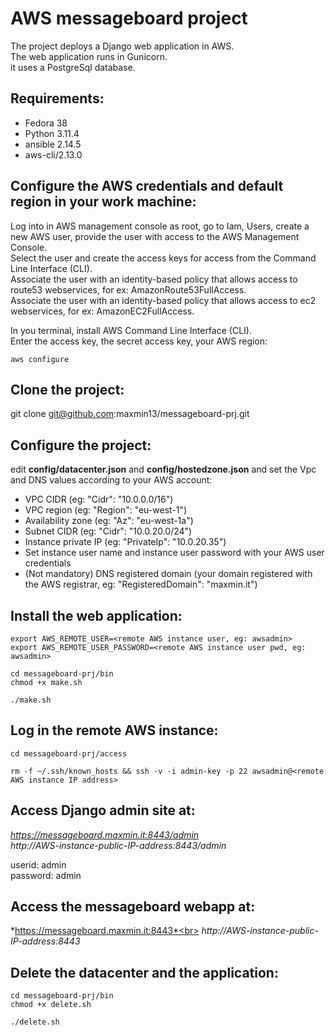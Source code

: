 # AWS messageboard project

The project deploys a Django web application in AWS.</br>
The web application runs in Gunicorn.</br>
it uses a PostgreSql database.</br>

## Requirements: ##

- Fedora 38
- Python 3.11.4
- ansible 2.14.5
- aws-cli/2.13.0

## Configure the AWS credentials and default region in your work machine: ##

Log into in AWS management console as root, go to Iam, Users, create a new AWS user,
provide the user with access to the AWS Management Console.</br>
Select the user and create the access keys for access from the Command Line Interface (CLI).</br>
Associate the user with an identity-based policy that allows access to route53 webservices, for ex: AmazonRoute53FullAccess.</br>
Associate the user with an identity-based policy that allows access to ec2 webservices, for ex: AmazonEC2FullAccess.</br>

In you terminal, install AWS Command Line Interface (CLI).</br>
Enter the access key, the secret access key, your AWS region:

```
aws configure
```

## Clone the project: ##

git clone git@github.com:maxmin13/messageboard-prj.git

## Configure the project: ##

edit **config/datacenter.json** and **config/hostedzone.json** and set the Vpc and DNS values according 
to your AWS account: <br>

* VPC CIDR (eg: "Cidr": "10.0.0.0/16")<br>
* VPC region (eg: "Region": "eu-west-1")<br>
* Availability zone (eg: "Az": "eu-west-1a")<br>
* Subnet CIDR (eg: "Cidr": "10.0.20.0/24")<br>
* Instance private IP (eg: "PrivateIp": "10.0.20.35")<br>
* Set instance user name and instance user password with your AWS user credentials<br>
* (Not mandatory) DNS registered domain (your domain registered with the AWS registrar, eg: "RegisteredDomain": "maxmin.it")<br>


## Install the web application: ##

```
export AWS_REMOTE_USER=<remote AWS instance user, eg: awsadmin>
export AWS_REMOTE_USER_PASSWORD=<remote AWS instance user pwd, eg: awsadmin>

cd messageboard-prj/bin
chmod +x make.sh

./make.sh
```

## Log in the remote AWS instance: ##

```
cd messageboard-prj/access

rm -f ~/.ssh/known_hosts && ssh -v -i admin-key -p 22 awsadmin@<remote AWS instance IP address>

```

## Access Django admin site at: ##

*https://messageboard.maxmin.it:8443/admin*
<br>
*http://AWS-instance-public-IP-address:8443/admin*

userid: admin<br>
password: admin


## Access the messageboard webapp at: ##

*https://messageboard.maxmin.it:8443*<br>
*http://AWS-instance-public-IP-address:8443*


## Delete the datacenter and the application: ##

```
cd messageboard-prj/bin
chmod +x delete.sh

./delete.sh

```

<br>
